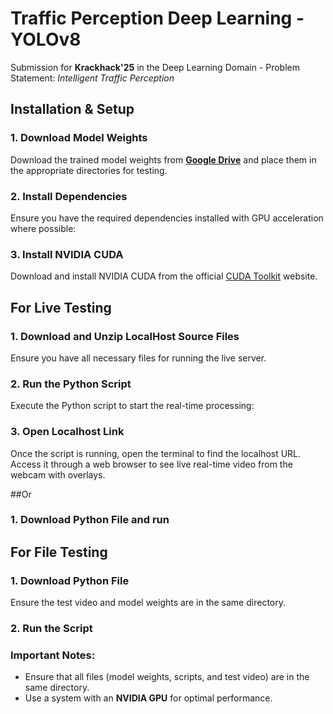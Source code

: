 # Traffic Perception Deep Learning - YOLOv8

Submission for **Krackhack'25** in the Deep Learning Domain - Problem Statement: *Intelligent Traffic Perception*

## Installation & Setup

### 1. Download Model Weights
Download the trained model weights from **[Google Drive](#)** and place them in the appropriate directories for testing.

### 2. Install Dependencies
Ensure you have the required dependencies installed with GPU acceleration where possible:

### 3. Install NVIDIA CUDA
Download and install NVIDIA CUDA from the official [CUDA Toolkit](https://developer.nvidia.com/cuda-downloads) website.

## For Live Testing

### 1. Download and Unzip LocalHost Source Files
Ensure you have all necessary files for running the live server.

### 2. Run the Python Script
Execute the Python script to start the real-time processing:


### 3. Open Localhost Link
Once the script is running, open the terminal to find the localhost URL. Access it through a web browser to see live real-time video from the webcam with overlays.

##Or

### 1. Download Python File and run

## For File Testing

### 1. Download Python File
Ensure the test video and model weights are in the same directory.

### 2. Run the Script

### **Important Notes:**
- Ensure that all files (model weights, scripts, and test video) are in the same directory.
- Use a system with an **NVIDIA GPU** for optimal performance.

